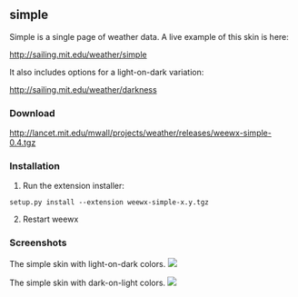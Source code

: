 ## simple

Simple is a single page of weather data.  A live example of this skin is here:

http://sailing.mit.edu/weather/simple

It also includes options for a light-on-dark variation:

http://sailing.mit.edu/weather/darkness

### Download

http://lancet.mit.edu/mwall/projects/weather/releases/weewx-simple-0.4.tgz

### Installation

1.  Run the extension installer:

`setup.py install --extension weewx-simple-x.y.tgz`

2.  Restart weewx

### Screenshots

The simple skin with light-on-dark colors.
![](http://lancet.mit.edu/mwall/projects/weather/weewx-simple-0.3/light-on-dark.pn)

The simple skin with dark-on-light colors.
![](http://lancet.mit.edu/mwall/projects/weather/weewx-simple-0.3/dark-on-light.png)